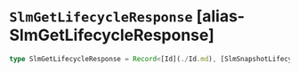 # `SlmGetLifecycleResponse` [alias-SlmGetLifecycleResponse]
```typescript
type SlmGetLifecycleResponse = Record<[Id](./Id.md), [SlmSnapshotLifecycle](./SlmSnapshotLifecycle.md)>;
```
